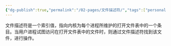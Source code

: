```yaml
---
{"dg-publish":true,"permalink":"/02-pages/文件描述符/","tags":["personal/blog","os/file"]}
---
```


文件描述符是一个索引值，指向内核为每个进程所维护的打开文件表中的一个条目。当用户进程试图访问在打开文件表中的文件时，则通过文件描述符找到该文件，进行操作。